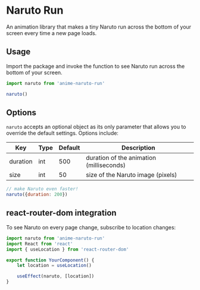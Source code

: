 # Naruto Run

An animation library that makes a tiny Naruto run across the bottom of
your screen every time a new page loads.


## Usage

Import the package and invoke the function to see Naruto run across the
bottom of your screen.

```js
import naruto from 'anime-naruto-run'

naruto()
```

## Options

``naruto`` accepts an optional object as its only parameter that allows
you to override the default settings.  Options include:

| Key     | Type | Default | Description                             |
|---------|------|---------|-----------------------------------------|
|duration |int   |500      |duration of the animation (milliseconds) |
|size     |int   |50       |size of the Naruto image (pixels)        |

```js
// make Naruto even faster!
naruto({duration: 200})
```

## react-router-dom integration

To see Naruto on every page change, subscribe to location changes:

```js
import naruto from 'anime-naruto-run'
import React from 'react'
import { useLocation } from 'react-router-dom'

export function YourComponent() {
    let location = useLocation()

    useEffect(naruto, [location])
}
```